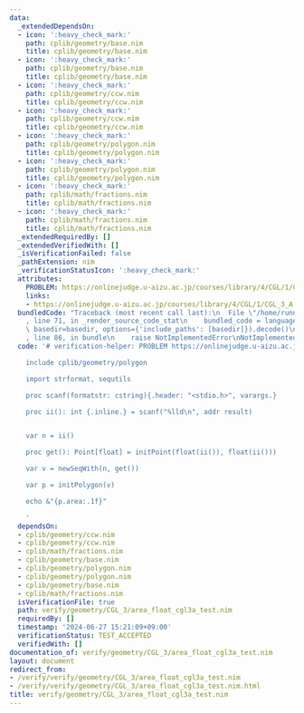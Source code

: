 ```yaml
---
data:
  _extendedDependsOn:
  - icon: ':heavy_check_mark:'
    path: cplib/geometry/base.nim
    title: cplib/geometry/base.nim
  - icon: ':heavy_check_mark:'
    path: cplib/geometry/base.nim
    title: cplib/geometry/base.nim
  - icon: ':heavy_check_mark:'
    path: cplib/geometry/ccw.nim
    title: cplib/geometry/ccw.nim
  - icon: ':heavy_check_mark:'
    path: cplib/geometry/ccw.nim
    title: cplib/geometry/ccw.nim
  - icon: ':heavy_check_mark:'
    path: cplib/geometry/polygon.nim
    title: cplib/geometry/polygon.nim
  - icon: ':heavy_check_mark:'
    path: cplib/geometry/polygon.nim
    title: cplib/geometry/polygon.nim
  - icon: ':heavy_check_mark:'
    path: cplib/math/fractions.nim
    title: cplib/math/fractions.nim
  - icon: ':heavy_check_mark:'
    path: cplib/math/fractions.nim
    title: cplib/math/fractions.nim
  _extendedRequiredBy: []
  _extendedVerifiedWith: []
  _isVerificationFailed: false
  _pathExtension: nim
  _verificationStatusIcon: ':heavy_check_mark:'
  attributes:
    PROBLEM: https://onlinejudge.u-aizu.ac.jp/courses/library/4/CGL/1/CGL_3_A
    links:
    - https://onlinejudge.u-aizu.ac.jp/courses/library/4/CGL/1/CGL_3_A
  bundledCode: "Traceback (most recent call last):\n  File \"/home/runner/.local/lib/python3.10/site-packages/onlinejudge_verify/documentation/build.py\"\
    , line 71, in _render_source_code_stat\n    bundled_code = language.bundle(stat.path,\
    \ basedir=basedir, options={'include_paths': [basedir]}).decode()\n  File \"/home/runner/.local/lib/python3.10/site-packages/onlinejudge_verify/languages/nim.py\"\
    , line 86, in bundle\n    raise NotImplementedError\nNotImplementedError\n"
  code: '# verification-helper: PROBLEM https://onlinejudge.u-aizu.ac.jp/courses/library/4/CGL/1/CGL_3_A

    include cplib/geometry/polygon

    import strformat, sequtils

    proc scanf(formatstr: cstring){.header: "<stdio.h>", varargs.}

    proc ii(): int {.inline.} = scanf("%lld\n", addr result)


    var n = ii()

    proc get(): Point[float] = initPoint(float(ii()), float(ii()))

    var v = newSeqWith(n, get())

    var p = initPolygon(v)

    echo &"{p.area:.1f}"

    '
  dependsOn:
  - cplib/geometry/ccw.nim
  - cplib/geometry/ccw.nim
  - cplib/math/fractions.nim
  - cplib/geometry/base.nim
  - cplib/geometry/polygon.nim
  - cplib/geometry/polygon.nim
  - cplib/geometry/base.nim
  - cplib/math/fractions.nim
  isVerificationFile: true
  path: verify/geometry/CGL_3/area_float_cgl3a_test.nim
  requiredBy: []
  timestamp: '2024-06-27 15:21:09+09:00'
  verificationStatus: TEST_ACCEPTED
  verifiedWith: []
documentation_of: verify/geometry/CGL_3/area_float_cgl3a_test.nim
layout: document
redirect_from:
- /verify/verify/geometry/CGL_3/area_float_cgl3a_test.nim
- /verify/verify/geometry/CGL_3/area_float_cgl3a_test.nim.html
title: verify/geometry/CGL_3/area_float_cgl3a_test.nim
---
```

